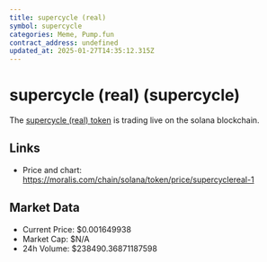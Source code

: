 ```yaml
---
title: supercycle (real)
symbol: supercycle
categories: Meme, Pump.fun
contract_address: undefined
updated_at: 2025-01-27T14:35:12.315Z
---
```


# supercycle (real) (supercycle)
The [supercycle (real) token](https://moralis.com/chain/solana/token/price/supercyclereal-1) is trading live on the solana blockchain.

## Links
- Price and chart: https://moralis.com/chain/solana/token/price/supercyclereal-1

## Market Data
- Current Price: $0.001649938
- Market Cap: $N/A
- 24h Volume: $238490.36871187598
